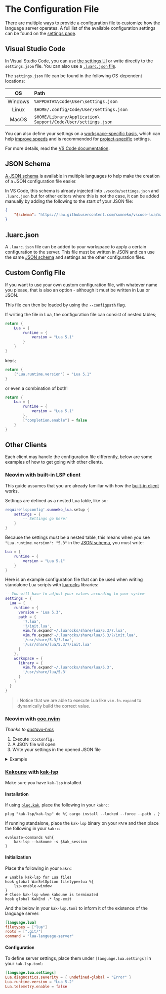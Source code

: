 # The Configuration File
There are multiple ways to provide a configuration file to customize how the language server operates. A full list of the available configuration settings can be found on the [settings page](https://github.com/sumneko/lua-language-server/wiki/Settings).

## Visual Studio Code
In Visual Studio Code, you can use [the settings UI](https://github.com/sumneko/lua-language-server/wiki/Getting-Started#configuration) or write directly to the `settings.json` file. You can also use a [`.luarc.json` file](#luarcjson).

The `settings.json` file can be found in the following OS-dependent locations:

|   OS    | Path                                                         |
| :-----: | :----------------------------------------------------------- |
| Windows | `%APPDATA%\Code\User\settings.json`                          |
|  Linux  | `$HOME/.config/Code/User/settings.json`                      |
|  MacOS  | `$HOME/Library/Application\ Support/Code/User/settings.json` |

You can also define your settings on a [workspace-specific basis](https://code.visualstudio.com/docs/getstarted/settings#_workspace-settings), which can help [improve speeds](https://github.com/sumneko/lua-language-server/wiki/FAQ#how-can-i-improve-startup-speeds) and is recommended for [project-specific](https://code.visualstudio.com/docs/getstarted/settings#_when-does-it-make-sense-to-use-workspace-settings) settings.

For more details, read the [VS Code documentation](https://code.visualstudio.com/docs/getstarted/settings).

## JSON Schema
[A JSON schema](https://github.com/sumneko/vscode-lua/tree/master/setting) is available in multiple languages to help make the creation of a JSON configuration file easier.

In VS Code, this schema is already injected into `.vscode/settings.json` and `.luarc.json` but for other editors where this is not the case, it can be added manually by adding the following to the start of your JSON file:

```json
{
    "$schema": "https://raw.githubusercontent.com/sumneko/vscode-lua/master/setting/schema.json"
}
```

## .luarc.json
A `.luarc.json` file can be added to your workspace to apply a certain configuration to the server. This file must be written in JSON and can use the same [JSON schema](#json-schema) and settings as the other configuration files.

## Custom Config File
If you want to use your own custom configuration file, with whatever name you please, that is also an option - although it must be written in Lua or JSON.

This file can then be loaded by using the [`--configpath` flag](https://github.com/sumneko/lua-language-server/wiki/Getting-Started#-configpath).

If writing the file in Lua, the configuration file can consist of nested tables;

```lua
return {
    Lua = {
        runtime = {
            version = "Lua 5.1"
        }
    }
}
```

keys;

```lua
return {
    ["Lua.runtime.version"] = "Lua 5.1"
}
```

or even a combination of both!

```lua
return {
    Lua = {
        runtime = {
            version = "Lua 5.1"
        },
        ["completion.enable"] = false
    }
}
```

## Other Clients
Each client may handle the configuration file differently, below are some examples of how to get going with other clients.

### Neovim with built-in LSP client
This guide assumes that you are already familiar with how the [built-in client](https://neovim.io/doc/user/lsp.html) works.

Settings are defined as a nested Lua table, like so:

```lua
require'lspconfig'.sumneko_lua.setup {
    settings = {
        -- Settings go here!
    }
}
```

Because the settings must be a nested table, this means when you see `"Lua.runtime.version": "5.3"` in the [JSON schema](#json-schema), you must write:

```lua
Lua = {
    runtime = {
        version = "Lua 5.1"
    }
}
```

Here is an example configuration file that can be used when writing standalone Lua scripts with [luarocks](https://luarocks.org/) libraries:

```lua
-- You will have to adjust your values according to your system
settings = {
  Lua = {
    runtime = {
      version = 'Lua 5.3',
      path = {
        '?.lua',
        '?/init.lua',
        vim.fn.expand'~/.luarocks/share/lua/5.3/?.lua',
        vim.fn.expand'~/.luarocks/share/lua/5.3/?/init.lua',
        '/usr/share/5.3/?.lua',
        '/usr/share/lua/5.3/?/init.lua'
      }
    },
    workspace = {
      library = {
        vim.fn.expand'~/.luarocks/share/lua/5.3',
        '/usr/share/lua/5.3'
      }
    }
  }
}
```

> ℹ️ Notice that we are able to execute Lua like `vim.fn.expand` to dynamically build the correct value.


### Neovim with [coc.nvim](https://github.com/neoclide/coc.nvim)
*Thanks to [gustavo-hms](https://github.com/sumneko/lua-language-server/issues/154#issuecomment-621203055)*

1. Execute `:CocConfig;`
2. A JSON file will open
3. Write your settings in the opened JSON file

<details>
<summary>Example</summary>

```json
{
    // ... many unrelated options here ...
    "languageserver": {
        "lua": {
            "cwd": "full path of lua-language-server directory", // (not sure this one is really necessary)
            "command": "full path to lua-language-server executable",
            "filetypes": ["lua"],
            "rootPatterns": [".git/"]
        }
    },
    "settings": {
        "Lua": {
            "workspace": {
                "library": [
                    "/path/to/hammerspoon-completion/build/stubs",
                    "/path/to/neovim/runtime/lua"
                ],
                "maxPreload": 2000,
                "preloadFileSize": 1000
            },
            "runtime": {
                "version": "Lua 5.4"
            },
            "diagnostics": {
                "enable": true,
                "globals": ["hs", "vim", "it", "describe", "before_each", "after_each"],
                "disable": ["lowercase-global"]
            },
            "completion": {
                "keywordSnippet": "Disable"
            }
        }
    }
}
```

</details>

### [Kakoune](https://github.com/mawww/kakoune) with [kak-lsp](https://github.com/kak-lsp/kak-lsp)
Make sure you have `kak-lsp` installed.

#### Installation
If using [`plug.kak`](https://github.com/andreyorst/plug.kak), place the following in your `kakrc`:

```
plug "kak-lsp/kak-lsp" do %{ cargo install --locked --force --path . }
```

If running standalone, place the `kak-lsp` binary on your `PATH` and then place the following in your `kakrc`:

```
evaluate-commands %sh{
    kak-lsp --kakoune -s $kak_session
}
```

#### Initialization
Place the following in your `kakrc`:

```
# Enable kak-lsp for Lua files
hook global WinSetOption filetype=lua %{
    lsp-enable-window
}
# Close kak-lsp when kakoune is terminated
hook global KakEnd .* lsp-exit
```

And the below in your `kak-lsp.toml` to inform it of the existence of the language server:

```toml
[language.lua]
filetypes = ["lua"]
roots = [".git/"]
command = "lua-language-server"
```

#### Configuration
To define server settings, place them under `[language.lua.settings]` in your `kak-lsp.toml`:

```toml
[language.lua.settings]
Lua.diagnostics.severity = { undefined-global = "Error" }
Lua.runtime.version = "Lua 5.2"
Lua.telemetry.enable = false
```
